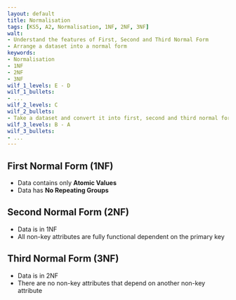 ```yaml
---
layout: default
title: Normalisation
tags: [KS5, A2, Normalisation, 1NF, 2NF, 3NF]
walt:
- Understand the features of First, Second and Third Normal Form
- Arrange a dataset into a normal form
keywords:
- Normalisation
- 1NF
- 2NF
- 3NF
wilf_1_levels: E - D
wilf_1_bullets:
- ...
wilf_2_levels: C
wilf_2_bullets:
- Take a dataset and convert it into first, second and third normal form
wilf_3_levels: B - A
wilf_3_bullets:
- ...
---
```


## First Normal Form (1NF)

* Data contains only **Atomic Values**
* Data has **No Repeating Groups**

## Second Normal Form (2NF)

* Data is in 1NF
* All non-key attributes are fully functional dependent on the primary key

## Third Normal Form (3NF)

* Data is in 2NF
* There are no non-key attributes that depend on another non-key attribute